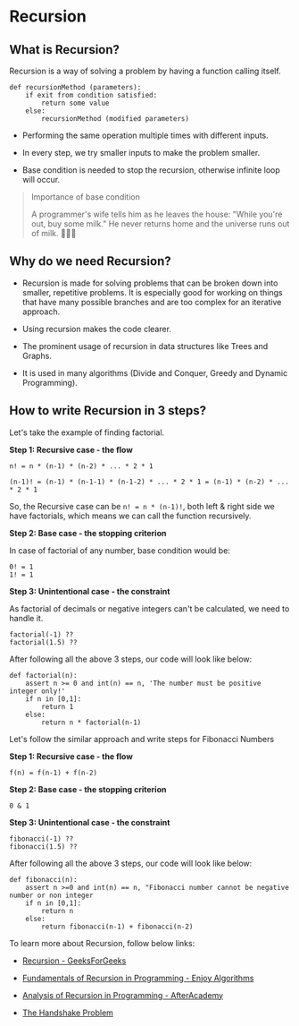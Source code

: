 # Recursion

## What is Recursion?

Recursion is a way of solving a problem by having a function calling itself.

```
def recursionMethod (parameters):
    if exit from condition satisfied:
        return some value
    else:
        recursionMethod (modified parameters)
```
    

- Performing the same operation multiple times with different inputs.

- In every step, we try smaller inputs to make the problem smaller.

- Base condition is needed to stop the recursion, otherwise infinite loop will occur.

> Importance of base condition
>
> A programmer's wife tells him as he leaves the house: "While you're out, buy some milk." He never returns home and the universe runs out of milk. :rofl::rofl::rofl:

## Why do we need Recursion?

- Recursion is made for solving problems that can be broken down into smaller, repetitive problems. It is especially good for working on things that have many possible branches and are too complex for an iterative approach.

- Using recursion makes the code clearer.

- The prominent usage of recursion in data structures like Trees and Graphs.

- It is used in many algorithms (Divide and Conquer, Greedy and Dynamic Programming).

## How to write Recursion in 3 steps?

Let's take the example of finding factorial.

**Step 1: Recursive case - the flow**

```
n! = n * (n-1) * (n-2) * ... * 2 * 1

(n-1)! = (n-1) * (n-1-1) * (n-1-2) * ... * 2 * 1 = (n-1) * (n-2) * ... * 2 * 1
```

So, the Recursive case can be `n! = n * (n-1)!`, both left & right side we have factorials, which means we can call the function recursively.

**Step 2: Base case - the stopping criterion**

In case of factorial of any number, base condition would be:

```
0! = 1
1! = 1
```

**Step 3: Unintentional case - the constraint**

As factorial of decimals or negative integers can't be calculated, we need to handle it.

```
factorial(-1) ??
factorial(1.5) ??
```

After following all the above 3 steps, our code will look like below:

```
def factorial(n):
    assert n >= 0 and int(n) == n, 'The number must be positive integer only!'
    if n in [0,1]:
        return 1
    else:
        return n * factorial(n-1)
```

Let's follow the similar approach and write steps for Fibonacci Numbers

**Step 1: Recursive case - the flow**

```
f(n) = f(n-1) + f(n-2)
```

**Step 2: Base case - the stopping criterion**

```
0 & 1
```

**Step 3: Unintentional case - the constraint**

```
fibonacci(-1) ??
fibonacci(1.5) ??
```

After following all the above 3 steps, our code will look like below:

```
def fibonacci(n):
    assert n >=0 and int(n) == n, "Fibonacci number cannot be negative number or non integer
    if n in [0,1]:
        return n
    else:
        return fibonacci(n-1) + fibonacci(n-2)
```

To learn more about Recursion, follow below links:

- [Recursion - GeeksForGeeks](https://www.geeksforgeeks.org/learn-data-structures-and-algorithms-dsa-tutorial/#recursion)

- [Fundamentals of Recursion in Programming - Enjoy Algorithms](https://www.enjoyalgorithms.com/blog/recursion-explained-how-recursion-works-in-programming)

- [Analysis of Recursion in Programming - AfterAcademy](https://afteracademy.com/blog/analysis-of-recursion-in-programming/#:~:text=The%20number%20of%20levels%20in,tree%20is%20log2(N).&text=The%20cost%20at%20the%20last,number%20of%20subproblems%20is%20N.&text=The%20time%20complexity%20of%20the%20above,is%20O(N%20logN))

- [The Handshake Problem](http://mason.gmu.edu/~jsuh4/impact/Handshake_Problem%20teaching.pdf)
